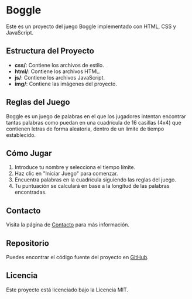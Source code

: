 # Boggle

Este es un proyecto del juego Boggle implementado con HTML, CSS y JavaScript. 

## Estructura del Proyecto

- **css/**: Contiene los archivos de estilo.
- **html/**: Contiene los archivos HTML.
- **js/**: Contiene los archivos JavaScript.
- **img/**: Contiene las imágenes del proyecto.

## Reglas del Juego

Boggle es un juego de palabras en el que los jugadores intentan encontrar tantas palabras como puedan en una cuadrícula de 16 casillas (4x4) que contienen letras de forma aleatoria, dentro de un límite de tiempo establecido.

## Cómo Jugar

1. Introduce tu nombre y selecciona el tiempo límite.
2. Haz clic en "Iniciar Juego" para comenzar.
3. Encuentra palabras en la cuadrícula siguiendo las reglas del juego.
4. Tu puntuación se calculará en base a la longitud de las palabras encontradas.

## Contacto

Visita la página de [Contacto](html/contact.html) para más información.

## Repositorio

Puedes encontrar el código fuente del proyecto en [GitHub](https://github.com/SantiMaujo/Boggle-DAW).

## Licencia

Este proyecto está licenciado bajo la Licencia MIT.
